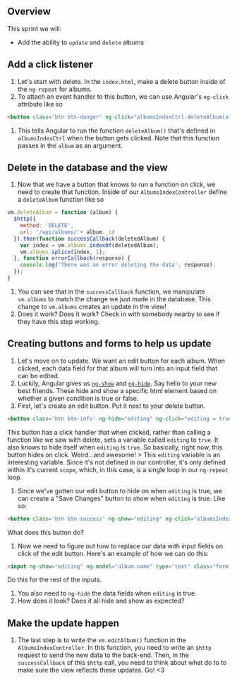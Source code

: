 ## Overview

This sprint we will:
* Add the ability to `update` and `delete` albums

## Add a click listener
1. Let's start with delete. In the `index.html`, make a delete button inside of the `ng-repeat` for albums.
1. To attach an event handler to this button, we can use Angular's `ng-click` attribute like so

  ```html
  <button class='btn btn-danger' ng-click="albumsIndexCtrl.deleteAlbum(album)">Delete Album</button>
  ```
1. This tells Angular to run the function `deleteAlbum()` that's defined in `albumsIndexCtrl` when the button gets clicked. Note that this function passes in the `album` as an argument.

## Delete in the database and the view
1. Now that we have a button that knows to run a function on click, we need to create that function. Inside of our `AlbumsIndexController` define a `deleteAlbum` function like so

  ```js
  vm.deleteAlbum = function (album) {
    $http({
      method: 'DELETE',
      url: '/api/albums/'+ album._id
    }).then(function successCallback(deletedAlbum) {
      var index = vm.albums.indexOf(deletedAlbum);
      vm.albums.splice(index, 1);
    }, function errorCallback(response) {
      console.log('There was an error deleting the data', response);
    });
  }
  ```
1. You can see that in the `successCallback` function, we manipulate `vm.albums` to match the change we just made in the database. This change to `vm.albums` creates an update in the view!
1. Does it work? Does it work? Check in with somebody nearby to see if they have this step working.

## Creating buttons and forms to help us update
1. Let's move on to update. We want an edit button for each album. When clicked, each data field for that album will turn into an input field that can be edited.
1. Luckily, Angular gives us [`ng-show`](https://docs.angularjs.org/api/ng/directive/ngShow) and [`ng-hide`](https://docs.angularjs.org/api/ng/directive/ngHide). Say hello to your new best friends. These hide and show a specific html element based on whether a given condition is true or false.
1. First, let's create an edit button. Put it next to your delete button.

  ```html
  <button class='btn btn-info' ng-hide="editing" ng-click="editing = true">Edit Album</button>
  ```
  This button has a click handler that when clicked, rather than calling a function like we saw with delete, sets a variable called `editing` to `true`. It also knows to hide itself when `editing` is `true`. So basically, right now, this button hides on click. Weird...and awesome!
    > This `editing` variable is an interesting variable. Since it's not defined in our controller, it's only defined within it's current `scope`, which, in this case, is a single loop in our `ng-repeat` loop.

1. Since we've gotten our edit button to hide on when `editing` is true, we can create a "Save Changes" button to show when `editing` is true. Like so:

  ```html
  <button class='btn btn-success' ng-show="editing" ng-click="albumsIndexCtrl.editAlbum(album); editing = false">Save Changes</button>
  ```
  What does this button do?
1. Now we need to figure out how to replace our data with input fields on click of the edit button. Here's an example of how we can do this:

  ```html
  <input ng-show="editing" ng-model="album.name" type="text" class="form-control input-md">
  ```
  Do this for the rest of the inputs.
1. You also need to `ng-hide` the data fields when `editing` is true.
1. How does it look? Does it all hide and show as expected?

## Make the update happen
1. The last step is to write the `vm.editAlbum()` function in the `AlbumsIndexController`. In this function, you need to write an `$http` request to send the new data to the back-end. Then, in the `successCallback` of this `$http` call, you need to think about what do to to make sure the view reflects these updates. Go! <3

